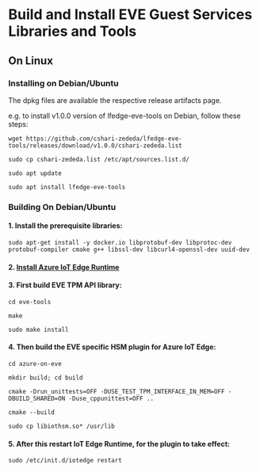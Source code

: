 
# Build and Install EVE Guest Services Libraries and Tools

## On Linux

### Installing on Debian/Ubuntu

The dpkg files are available the respective release artifacts page. 

e.g. to install v1.0.0 version of lfedge-eve-tools on Debian, follow these steps:

`wget https://github.com/cshari-zededa/lfedge-eve-tools/releases/download/v1.0.0/cshari-zededa.list`

`sudo cp cshari-zededa.list /etc/apt/sources.list.d/`

`sudo apt update`

`sudo apt install lfedge-eve-tools`

### Building On Debian/Ubuntu

#### 1. Install the prerequisite libraries:
`sudo apt-get install -y docker.io libprotobuf-dev libprotoc-dev protobuf-compiler cmake g++ libssl-dev libcurl4-openssl-dev uuid-dev`

#### 2. [Install Azure IoT Edge Runtime](https://docs.microsoft.com/en-us/azure/iot-edge/how-to-install-iot-edge-linux)

#### 3. First build EVE TPM API library:
`cd eve-tools`

`make`

`sudo make install`
  
 #### 4. Then build the EVE specific HSM plugin for Azure IoT Edge:
 
`cd azure-on-eve`

`mkdir build; cd build`

`cmake -Drun_unittests=OFF -DUSE_TEST_TPM_INTERFACE_IN_MEM=OFF -DBUILD_SHARED=ON -Duse_cppunittest=OFF ..`

`cmake --build`

`sudo cp libiothsm.so* /usr/lib`

#### 5. After this restart IoT Edge Runtime, for the plugin to take effect:

`sudo /etc/init.d/iotedge restart`
